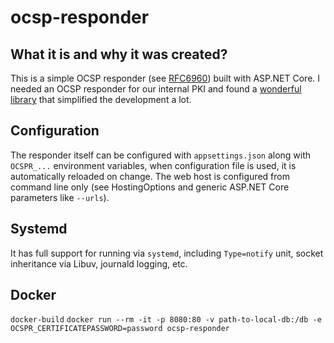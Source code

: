 ﻿# ocsp-responder
## What it is and why it was created?
This is a simple OCSP responder (see [RFC6960](https://tools.ietf.org/html/rfc6960)) built with ASP.NET Core.
I needed an OCSP responder for our internal PKI and found a [wonderful library](https://github.com/gabrielcalegari/OCSPResponder) that simplified the development a lot.

## Configuration
The responder itself can be configured with `appsettings.json` along with `OCSPR_...` environment variables, when configuration file is used, it is automatically reloaded on change.
The web host is configured from command line only (see HostingOptions and generic ASP.NET Core parameters like `--urls`).

## Systemd
It has full support for running via `systemd`, including `Type=notify` unit, socket inheritance via Libuv, journald logging, etc.

## Docker
`docker-build`
`docker run --rm -it -p 8080:80 -v path-to-local-db:/db -e OCSPR_CERTIFICATEPASSWORD=password ocsp-responder`
